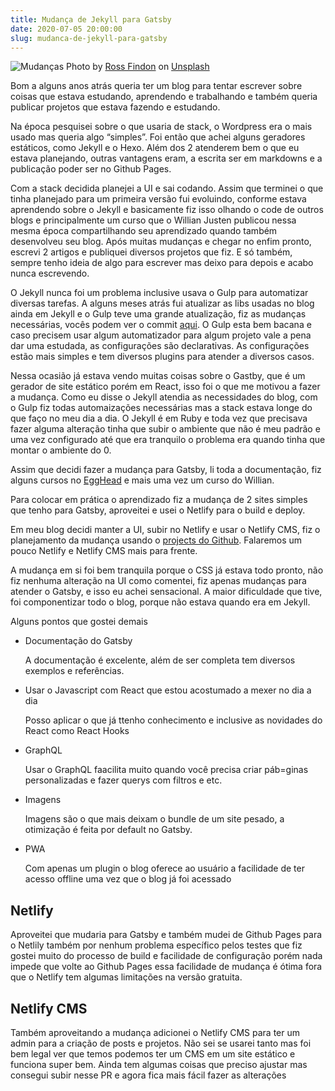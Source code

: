 ```yaml
---
title: Mudança de Jekyll para Gatsby
date: 2020-07-05 20:00:00
slug: mudanca-de-jekyll-para-gatsby
---
```


![Mudanças](/assets/img/jekyllparagatsby/change.jpg) Photo by
[Ross Findon](https://unsplash.com/@rossf?utm_source=unsplash&utm_medium=referral&utm_content=creditCopyText)
on
[Unsplash](https://unsplash.com/s/photos/change?utm_source=unsplash&utm_medium=referral&utm_content=creditCopyText)

Bom a alguns anos atrás queria ter um blog para tentar escrever sobre coisas que
estava estudando, aprendendo e trabalhando e também queria publicar projetos que
estava fazendo e estudando.

Na época pesquisei sobre o que usaria de stack, o Wordpress era o mais usado mas
queria algo “simples”. Foi então que achei alguns geradores estáticos, como
Jekyll e o Hexo. Além dos 2 atenderem bem o que eu estava planejando, outras
vantagens eram, a escrita ser em markdowns e a publicação poder ser no Github
Pages.

Com a stack decidida planejei a UI e sai codando. Assim que terminei o que tinha
planejado para um primeira versão fui evoluindo, conforme estava aprendendo
sobre o Jekyll e basicamente fiz isso olhando o code de outros blogs e
principalmente um curso que o Willian Justen publicou nessa mesma época
compartilhando seu aprendizado quando também desenvolveu seu blog. Após muitas
mudanças e chegar no enfim pronto, escrevi 2 artigos e publiquei diversos
projetos que fiz. E só também, sempre tenho ideia de algo para escrever mas
deixo para depois e acabo nunca escrevendo.

O Jekyll nunca foi um problema inclusive usava o Gulp para automatizar diversas
tarefas. A alguns meses atrás fui atualizar as libs usadas no blog ainda em
Jekyll e o Gulp teve uma grande atualização, fiz as mudanças necessárias, vocês
podem ver o commit
[aqui](https://github.com/marquinhusgoncalves/marquinhusgoncalves.com/commit/238971b5953978877d5cf16f8c67f242e31e990f).
O Gulp esta bem bacana e caso precisem usar algum automatizador para algum
projeto vale a pena dar uma estudada, as configurações são declarativas. As
configurações estão mais simples e tem diversos plugins para atender a diversos
casos.

Nessa ocasião já estava vendo muitas coisas sobre o Gastby, que é um gerador de
site estático porém em React, isso foi o que me motivou a fazer a mudança. Como
eu disse o Jekyll atendia as necessidades do blog, com o Gulp fiz todas
automaizações necessárias mas a stack estava longe do que faço no meu dia a dia.
O Jekyll é em Ruby e toda vez que precisava fazer alguma alteração tinha que
subir o ambiente que não é meu padrão e uma vez configurado até que era
tranquilo o problema era quando tinha que montar o ambiente do 0.

Assim que decidi fazer a mudança para Gatsby, li toda a documentação, fiz alguns
cursos no [EggHead](https://egghead.io/) e mais uma vez um curso do Willian.

Para colocar em prática o aprendizado fiz a mudança de 2 sites simples que tenho
para Gatsby, aproveitei e usei o Netlify para o build e deploy.

Em meu blog decidi manter a UI, subir no Netlify e usar o Netlify CMS, fiz o
planejamento da mudança usando o
[projects do Github](https://github.com/marquinhusgoncalves/marquinhusgoncalves.com/projects/1).
Falaremos um pouco Netlify e Netlify CMS mais para frente.

A mudança em si foi bem tranquila porque o CSS já estava todo pronto, não fiz
nenhuma alteração na UI como comentei, fiz apenas mudanças para atender o
Gatsby, e isso eu achei sensacional. A maior dificuldade que tive, foi
componentizar todo o blog, porque não estava quando era em Jekyll.

Alguns pontos que gostei demais

- Documentação do Gatsby

  A documentação é excelente, além de ser completa tem diversos exemplos e
  referências.

- Usar o Javascript com React que estou acostumado a mexer no dia a dia

  Posso aplicar o que já ttenho conhecimento e inclusive as novidades do React
  como React Hooks

- GraphQL

  Usar o GraphQL faacilita muito quando você precisa criar páb=ginas
  personalizadas e fazer querys com filtros e etc.

- Imagens

  Imagens são o que mais deixam o bundle de um site pesado, a otimização é feita
  por default no Gatsby.

- PWA

  Com apenas um plugin o blog oferece ao usuário a facilidade de ter acesso
  offline uma vez que o blog já foi acessado

## Netlify

Aproveitei que mudaria para Gatsby e também mudei de Github Pages para o Netlily
também por nenhum problema específico pelos testes que fiz gostei muito do
processo de build e facilidade de configuração porém nada impede que volte ao
Github Pages essa facilidade de mudança é ótima fora que o Netlify tem algumas
limitações na versão gratuita.

## Netlify CMS

Também aproveitando a mudança adicionei o Netlify CMS para ter um admin para a
criação de posts e projetos. Não sei se usarei tanto mas foi bem legal ver que
temos podemos ter um CMS em um site estático e funciona super bem. Ainda tem
algumas coisas que preciso ajustar mas consegui subir nesse PR e agora fica mais
fácil fazer as alterações
